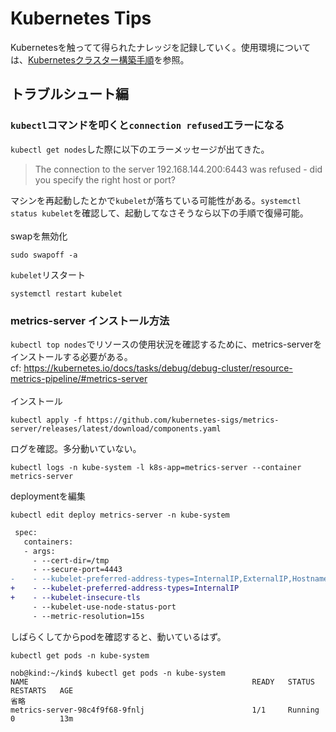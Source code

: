 # Kubernetes Tips
Kubernetesを触ってて得られたナレッジを記録していく。使用環境については、[Kubernetesクラスター構築手順](Kubernetesクラスター構築手順.md)を参照。

## トラブルシュート編

### `kubectl`コマンドを叩くと`connection refused`エラーになる
`kubectl get nodes`した際に以下のエラーメッセージが出てきた。
>The connection to the server 192.168.144.200:6443 was refused - did you specify the right host or port?

マシンを再起動したとかで`kubelet`が落ちている可能性がある。`systemctl status kubelet`を確認して、起動してなさそうなら以下の手順で復帰可能。  
<br>
swapを無効化
```
sudo swapoff -a
```
`kubelet`リスタート
```
systemctl restart kubelet
```

### metrics-server インストール方法
`kubectl top nodes`でリソースの使用状況を確認するために、metrics-serverをインストールする必要がある。  
cf: https://kubernetes.io/docs/tasks/debug/debug-cluster/resource-metrics-pipeline/#metrics-server  
<br>
インストール
```
kubectl apply -f https://github.com/kubernetes-sigs/metrics-server/releases/latest/download/components.yaml
```

ログを確認。多分動いていない。
```
kubectl logs -n kube-system -l k8s-app=metrics-server --container metrics-server
```

deploymentを編集
```
kubectl edit deploy metrics-server -n kube-system
```
```diff
 spec:
   containers:
   - args:
     - --cert-dir=/tmp
     - --secure-port=4443
-    - --kubelet-preferred-address-types=InternalIP,ExternalIP,Hostname
+    - --kubelet-preferred-address-types=InternalIP
+    - --kubelet-insecure-tls
     - --kubelet-use-node-status-port
     - --metric-resolution=15s
```

しばらくしてからpodを確認すると、動いているはず。
```
kubectl get pods -n kube-system
```
```
nob@kind:~/kind$ kubectl get pods -n kube-system
NAME                                                  READY   STATUS    RESTARTS   AGE
省略
metrics-server-98c4f9f68-9fnlj                        1/1     Running   0          13m
```
